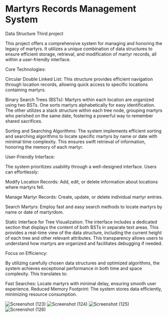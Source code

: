 # Martyrs Records Management System
 Data Structure Third project 
 
 This project offers a comprehensive system for managing and honoring the legacy of martyrs. It utilizes a unique combination of data structures to ensure efficient storage, retrieval, and modification of martyr records, all within a user-friendly interface.

Core Technologies:

Circular Double Linked List: This structure provides efficient navigation through location records, allowing quick access to specific locations containing martyrs.

Binary Search Trees (BSTs): Martyrs within each location are organized using two BSTs. One sorts martyrs alphabetically for easy identification. The other utilizes a stack structure within each tree node, grouping martyrs who perished on the same date, fostering a powerful way to remember shared sacrifices.

Sorting and Searching Algorithms: The system implements efficient sorting and searching algorithms to locate specific martyrs by name or date with minimal time complexity. This ensures swift retrieval of information, honoring the memory of each martyr.

User-Friendly Interface:

The system prioritizes usability through a well-designed interface. Users can effortlessly:

Modify Location Records: Add, edit, or delete information about locations where martyrs fell.

Manage Martyr Records: Create, update, or delete individual martyr entries.

Search Martyrs: Employ fast and easy search methods to locate martyrs by name or date of martyrdom.

Static Interface for Tree Visualization: The interface includes a dedicated section that displays the content of both BSTs in separate text areas. This provides a real-time view of the data structure, including the current height of each tree and other relevant 
attributes. This transparency allows users to understand how martyrs are organized and facilitates debugging if needed.

Focus on Efficiency:

By utilizing carefully chosen data structures and optimized algorithms, the system achieves exceptional performance in both time and space complexity. This translates to:

Fast Searches: Locate martyrs with minimal delay, ensuring smooth user experience.
Reduced Memory Footprint: The system stores data efficiently, minimizing resource consumption.




![Screenshot (123)](https://github.com/Red0Zone/StructureProj_3/assets/126766394/c1ae9c57-823a-4047-a445-f567621dbc3e) ![Screenshot (124)](https://github.com/Red0Zone/StructureProj_3/assets/126766394/d33cce21-b65b-4afa-afa7-fabb7269542b)
![Screenshot (125)](https://github.com/Red0Zone/StructureProj_3/assets/126766394/7ad9a461-422f-495e-be62-5d976db89ed7)
![Screenshot (126)](https://github.com/Red0Zone/StructureProj_3/assets/126766394/483794c8-c07e-4749-92fa-888ce89cb6c8)




